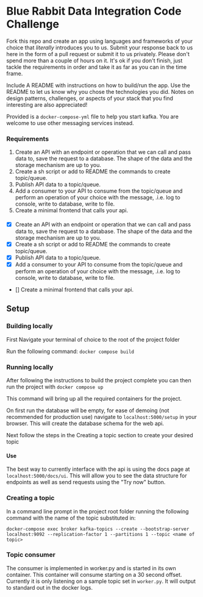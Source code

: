 # Blue Rabbit Data Integration Code Challenge

Fork this repo and create an app using languages and frameworks of your choice that 
*literally* introduces you to us. Submit your response back to us here in the form of a pull 
request or submit it to us privately. Please don't spend more than a couple of hours on it. It's ok
if you don't finish, just tackle the requirements in order and take it as far as you can in the time frame.

Include A README with instructions on how to build/run the app. Use the README to let us know
why you chose the technologies you did. Notes on design patterns, challenges, or aspects
of your stack that you find interesting are also appreciated!

Provided is a `docker-compose-yml` file to help you start kafka. You are welcome to use other messaging services instead.

### Requirements
1. Create an API with an endpoint or operation that we can call and pass data to, save the request to a database. The shape of the data and the storage mechanism are up to you.
2. Create a sh script or add to README the commands to create topic/queue.
3. Publish API data to a topic/queue.
4. Add a consumer to your API to consume from the topic/queue and perform an operation of your choice with the message, .i.e. log to console, write to database, write to file.
5. Create a minimal frontend that calls your api.


####
- [X] Create an API with an endpoint or operation that we can call and pass data to, save the request to a database. The shape of the data and the storage mechanism are up to you.
- [X] Create a sh script or add to README the commands to create topic/queue.
- [X] Publish API data to a topic/queue.
- [X] Add a consumer to your API to consume from the topic/queue and perform an operation of your choice with the message, .i.e. log to console, write to database, write to file.
- [] Create a minimal frontend that calls your api.

## Setup

### Building locally

First Navigate your terminal of choice to the root of the project folder

Run the following command: `docker compose build`

### Running locally

After following the instructions to build the project complete you can then run the project with `docker compose up`

This command will bring up all the required containers for the project.

On first run the database will be empty, for ease of demoing (not recommended for production use) navigate to `localhost:5000/setup` in your browser. This will create the database schema for the web api. 

Next follow the steps in the Creating a topic section to create your desired topic

#### Use
The best way to currently interface with the api is using the docs page at `localhost:5000/docs/ui`. This will allow you to see the data structure for endpoints as well as send requests using the "Try now" button.

### Creating a topic

In a command line prompt in the project root folder running the following command with the name of the topic substituted in:

`docker-compose exec broker kafka-topics --create --bootstrap-server localhost:9092 --replication-factor 1 --partitions 1 --topic <name of topic>`

### Topic consumer
The consumer is implemented in worker.py and is started in its own container. This container will consume starting on a 30 second offset. Currently it is only listening on a sample topic set in `worker.py`. It will output to standard out in the docker logs.